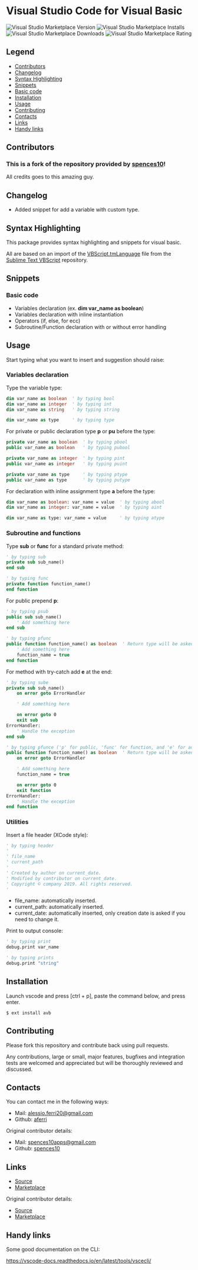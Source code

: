 # Visual Studio Code for Visual Basic

![Visual Studio Marketplace Version](https://img.shields.io/visual-studio-marketplace/v/aferri.avb?color=brightgreen&label=version&logo=visual-studio-code)
![Visual Studio Marketplace Installs](https://img.shields.io/visual-studio-marketplace/i/aferri.avb?color=blueviolet&label=installs&logo=visual-studio-code)
![Visual Studio Marketplace Downloads](https://img.shields.io/visual-studio-marketplace/d/aferri.avb?color=blue&label=downloads&logo=visual-studio-code)
![Visual Studio Marketplace Rating](https://img.shields.io/visual-studio-marketplace/r/aferri.avb?color=yellow&label=rating&logo=visual-studio-code)

## Legend
- [Contributors](#contributors)
- [Changelog](#changelog)
- [Syntax Highlighting](#syntax-highlighting)
- [Snippets](#snippets)
- [Basic code](#basic-code)
- [Installation](#installation)
- [Usage](#usage)
- [Contributing](#contributing)
- [Contacts](#contacts)
- [Links](#links)
- [Handy links](#handy-links)


## Contributors

### This is a fork of the repository provided by [spences10](https://github.com/spences10)!
All credits goes to this amazing guy.


## Changelog

- Added snippet for add a variable with custom type.


## Syntax Highlighting

This package provides syntax highlighting and snippets for visual basic.

All are based on an import of the [VBScript.tmLanguage](https://github.com/SublimeText/VBScript/blob/master/VBScript.tmLanguage)
file from the [Sublime Text VBScript](https://github.com/SublimeText/VBScript) repository.


## Snippets

### Basic code
- Variables declaration (ex. **dim var_name as boolean**)
- Variables declaration with inline instantiation
- Operators (if, else, for ecc)
- Subroutine/Function declaration with or without error handling

## Usage

Start typing what you want to insert and suggestion should raise:

### Variables declaration

Type the variable type:

```vb
dim var_name as boolean  ' by typing bool
dim var_name as integer  ' by typing int
dim var_name as string   ' by typing string

dim var_name as type     ' by typing type
```

For private or public declaration type **p** or **pu** before the type:

```vb
private var_name as boolean  ' by typing pbool
public var_name as boolean   ' by typing pubool

private var_name as integer  ' by typing pint
public var_name as integer   ' by typing puint

private var_name as type     ' by typing ptype
public var_name as type      ' by typing putype
```

For declaration with inline assignment type **a** before the type:

```vb
dim var_name as boolean: var_name = value  ' by typing abool
dim var_name as integer: var_name = value  ' by typing aint

dim var_name as type: var_name = value     ' by typing atype
```

### Subroutine and functions

Type **sub** or **func** for a standard private method:

```vb
' by typing sub
private sub sub_name()
end sub

' by typing func
private function function_name()
end function
```

For public prepend **p**:

```vb
' by typing psub
public sub sub_name()
    ' Add something here
end sub

' by typing pfunc
public function function_name() as boolean  ' Return type will be asked when inserting the snippet
    ' Add something here
    function_name = true
end function
```

For method with try-catch add **e** at the end:

```vb
' by typing sube
private sub sub_name()
    on error goto ErrorHandler

    ' Add something here

    on error goto 0
    exit sub
ErrorHandler:
    ' Handle the exception
end sub

' by typing pfunce ('p' for public, 'func' for function, and 'e' for add error handling)
public function function_name() as boolean  ' Return type will be asked when inserting the snippet
    on error goto ErrorHandler

    ' Add something here
    function_name = true

    on error goto 0
    exit function
ErrorHandler:
    ' Handle the exception
end function
```

### Utilities

Insert a file header (XCode style):

```vb
' by typing header
'
' file_name
' current_path
'
' Created by author on current_date.
' Modified by contributor on current_date.
' Copyright © company 2019. All rights reserved.
'
```
- file_name: automatically inserted.
- current_path: automatically inserted.
- current_date: automatically inserted, only creation date is asked if you need to change it.

Print to output console:

```vb
' by typing print
debug.print var_name

' by typing prints
debug.print "string"
```

## Installation

Launch vscode and press [ctrl + p], paste the command below, and press enter.

```
$ ext install avb
```

## Contributing

Please fork this repository and contribute back using pull requests.

Any contributions, large or small, major features, bugfixes and
integration tests are welcomed and appreciated but will be thoroughly
reviewed and discussed.

## Contacts

You can contact me in the following ways:
- Mail: [alessio.ferri20@gmail.com](mailto:alessio.ferri20@gmail.com)
- Github: [aferri](https://github.com/aferri-alstom)

Original contributor details:
- Mail: [spences10apps@gmail.com](mailto:spences10apps@gmail.com)
- Github: [spences10](https://github.com/spences10)

## Links

- [Source](https://github.com/aferri-alstom/vscode-vba)
- [Marketplace](https://marketplace.visualstudio.com/items?itemName=aferri.avb)

Original contributor details:
- [Source](https://github.com/spences10/vscode-vba)
- [Marketplace](https://marketplace.visualstudio.com/items?itemName=spences10.VBA)

## Handy links

Some good documentation on the CLI:

https://vscode-docs.readthedocs.io/en/latest/tools/vscecli/

